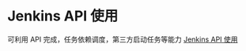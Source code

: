 # Jenkins API 使用

可利用 API 完成，任务依赖调度，第三方启动任务等能力
[Jenkins API 使用](https://hiyongz.github.io/posts/continuous-integration-for-jenkins-api/)

